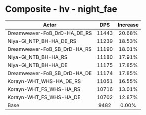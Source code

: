 # Composite - hv - night_fae
| Actor | DPS | Increase |
|---|:---:|:---:|
|Dreamweaver-FoB_DrD-HA_DE_RS|11443|20.68%|
|Niya-GI_NTP_BH-HA_DE_RS|11239|18.53%|
|Dreamweaver-FoB_SB_DrD-HA_RS|11190|18.01%|
|Niya-GI_NTB_BH-HA_RS|11180|17.91%|
|Niya-GI_NTB_BH-HA_DE|11175|17.85%|
|Dreamweaver-FoB_SB_DrD-HA_DE|11174|17.85%|
|Korayn-WHT_WHS-HA_DE_RS|11051|16.55%|
|Korayn-WHT_FS_WHS-HA_RS|10716|13.01%|
|Korayn-WHT_FS_WHS-HA_DE|10702|12.87%|
|Base|9482|0.00%|
